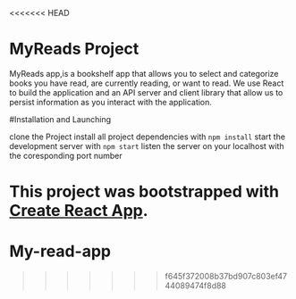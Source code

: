 <<<<<<< HEAD
# MyReads Project

MyReads app,is a bookshelf app that allows you to select and categorize books you have read, are currently reading, or want to read. We use React to build the application and an API server and client library that allow us to persist information as you interact with the application.

#Installation and Launching

clone the Project
install all project dependencies with `npm install` start the development server with `npm start`
listen the server on your localhost with the coresponding port number

This project was bootstrapped with [Create React App](https://github.com/facebookincubator/create-react-app).
=======
# My-read-app
>>>>>>> f645f372008b37bd907c803ef4744089474f8d88
